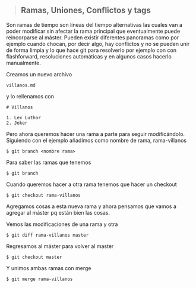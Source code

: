 > ## Ramas, Uniones, Conflictos y tags

Son ramas de tiempo son líneas del tiempo alternativas las cuales van a poder modificar sin afectar la rama principal que eventualmente puede reincorparse al máster. Pueden existir diferentes panoramas como por ejemplo cuando chocan, por decir algo, hay conflictos y no se pueden unir de forma limpia y lo que hace git para resolverlo por ejemplo con con flashforward, resoluciones automáticas y en algunos casos hacerlo manualmente.

Creamos un nuevo archivo

`villanos.md`

y lo rellenamos con 

```
# Villanos

1. Lex Luthor
2. Joker
```

Pero ahora queremos hacer una rama a parte para seguir modificándolo. Siguiendo con el ejemplo añadimos como nombre de rama, rama-villanos

```
$ git branch <nombre rama>
```

Para saber las ramas que tenemos

```
$ git branch
```

Cuando queremos hacer a otra rama tenemos que hacer un checkout

```
$ git checkout rama-villanos
```

Agregamos cosas a esta nueva rama y ahora pensamos que vamos a agregar al máster pq están bien las cosas.

Vemos las modificaciones de una rama y otra
```
$ git diff rama-villanos master
```
Regresamos al máster para volver al master

```
$ git checkout master
```

Y unimos ambas ramas con merge

```
$ git merge rama-villanos
```